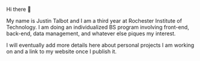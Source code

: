  Hi there 👋 

 My name is Justin Talbot and I am a third year at Rochester Institute of Technology.
 I am doing an individualized BS program involving front-end, back-end, data management, and whatever else piques my interest.

 I will eventually add more details here about personal projects I am working on and a link to my website once I publish it.

<!--
**Justins-Git/Justins-Git** is a ✨ _special_ ✨ repository because its `README.md` (this file) appears on your GitHub profile.

Here are some ideas to get you started:

- 🔭 I’m currently working on ...
- 🌱 I’m currently learning ...
- 👯 I’m looking to collaborate on ...
- 🤔 I’m looking for help with ...
- 💬 Ask me about ...
- 📫 How to reach me: ...
- 😄 Pronouns: ...
- ⚡ Fun fact: ...
-->
